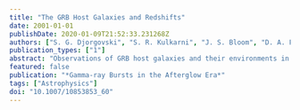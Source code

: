 ```yaml
---
title: "The GRB Host Galaxies and Redshifts"
date: 2001-01-01
publishDate: 2020-01-09T21:52:33.231268Z
authors: ["S. G. Djorgovski", "S. R. Kulkarni", "J. S. Bloom", "D. A. Frail", "F. A. Harrison", "T. J. Galama", "D. Reichart", "S. M. Castro", "D. Fox", "R. Sari", "E. Berger", "P. Price", "S. Yost", "R. Goodrich", "F. Chaffee"]
publication_types: ["1"]
abstract: "Observations of GRB host galaxies and their environments in general can provide valuable clues about the nature of progenitors. Bursts are associated with faint, &lt; R &gt; ̃ 25 mag, galaxies at cosmological redshifts, &lt; z &gt; ̃ 1. The host galaxies span a range of luminosities and morphologies, and appear to be broadly typical for the normal, evolving, actively star-forming galaxy populations at comparable redshifts and magnitudes, but may have somewhat elevated SFR per unit luminosity. There are also spectroscopic hints of massive star formation, from the ratios of [Ne III] and [O II] lines. The observed, unobscured star formation rates are typically a few M_☉ /yr, but a considerable fraction of the total star formation in the hosts may be obscured by dust. A census of detected optical afterglows provides a powerful new handle on the obscured fraction of star formation in the universe; the current results suggest that at most a half of the massive star formation was hidden by dust. <P />Based in part on the observations obtained at the W.M. Keck Observatory, operated by the California Association for Research in Astronomy, a scientific partnership among Caltech, the Univ. of California and NASA; and with the NASA/ESA Hubble Space Telescope, operated by the AURA, Inc., under a contract with NASA. <P />"
featured: false
publication: "*Gamma-ray Bursts in the Afterglow Era*"
tags: ["Astrophysics"]
doi: "10.1007/10853853_60"
---
```


